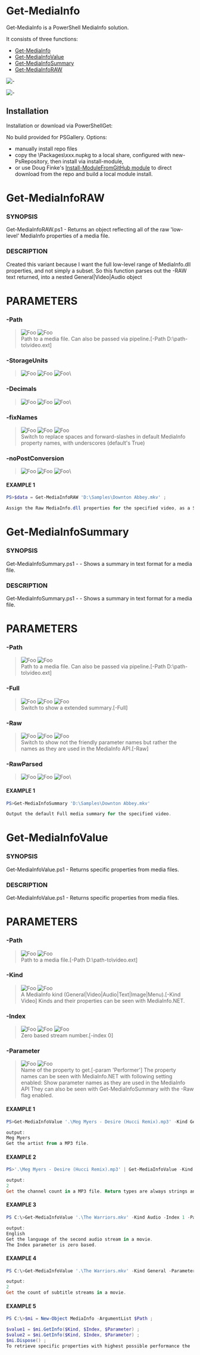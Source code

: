 
Get-MediaInfo
=============

Get-MediaInfo is a PowerShell MediaInfo solution.

It consists of three functions:

- [Get-MediaInfo](#get-mediainfo)
- [Get-MediaInfoValue](#get-mediainfovalue)
- [Get-MediaInfoSummary](#get-mediainfosummary)
- [Get-MediaInfoRAW](#get-mediainforaw)

![-](Summary.jpg)

![-](GridView.png)


Installation
------------

Installation or download via PowerShellGet:

No build provided for PSGallery. Options:
- manually install repo files 
- copy the \Packages\xxx.nupkg to a local share, configured with new-PsRepository, then install via install-module,
- or use Doug Finke's [Install-ModuleFromGitHub module](https://dfinke.github.io/powershell/2016/11/21/Quickly-Install-PowerShell-Modules-from-GitHub.html) to direct download from the repo and build a local module install.


# <a name="Get-MediaInfoRAW"></a>Get-MediaInfoRAW
### SYNOPSIS
Get-MediaInfoRAW.ps1 - Returns an object reflecting all of the raw 'low-level' MediaInfo properties of a media file.
### DESCRIPTION
Created this variant because I want the full low-level range of MediaInfo.dll properties, and not simply a subset.
So this function parses out the -RAW text returned, into a nested General|Video|Audio object
# PARAMETERS

### **-Path**
> ![Foo](https://img.shields.io/badge/Type-String-Blue?) ![Foo](https://img.shields.io/badge/Mandatory-TRUE-Red?) \
Path to a media file. Can also be passed via pipeline.[-Path D:\path-to\video.ext]

  ### **-StorageUnits**
> ![Foo](https://img.shields.io/badge/Type-String-Blue?) ![Foo](https://img.shields.io/badge/Mandatory-FALSE-Green?) ![Foo](https://img.shields.io/badge/DefaultValue-MB-Blue?color=5547a8)\


  ### **-Decimals**
> ![Foo](https://img.shields.io/badge/Type-Int32-Blue?) ![Foo](https://img.shields.io/badge/Mandatory-FALSE-Green?) ![Foo](https://img.shields.io/badge/DefaultValue-3-Blue?color=5547a8)\


  ### **-fixNames**
> ![Foo](https://img.shields.io/badge/Type-SwitchParameter-Blue?) ![Foo](https://img.shields.io/badge/Mandatory-FALSE-Green?) ![Foo](https://img.shields.io/badge/DefaultValue-True-Blue?color=5547a8)\
Switch to replace spaces and forward-slashes in default MediaInfo property names, with underscores (default's True)

  ### **-noPostConversion**
> ![Foo](https://img.shields.io/badge/Type-SwitchParameter-Blue?) ![Foo](https://img.shields.io/badge/Mandatory-FALSE-Green?) ![Foo](https://img.shields.io/badge/DefaultValue-False-Blue?color=5547a8)\


 #### EXAMPLE 1
```powershell
PS>$data = Get-MediaInfoRAW 'D:\Samples\Downton Abbey.mkv' ;

Assign the Raw MediaInfo.dll properties for the specified video, as a System.Object to the $data variable.
```

# <a name="Get-MediaInfoSummary"></a>Get-MediaInfoSummary
### SYNOPSIS
Get-MediaInfoSummary.ps1 -  - Shows a summary in text format for a media file.
### DESCRIPTION
Get-MediaInfoSummary.ps1 -  - Shows a summary in text format for a media file.
# PARAMETERS

### **-Path**
> ![Foo](https://img.shields.io/badge/Type-String-Blue?) ![Foo](https://img.shields.io/badge/Mandatory-TRUE-Red?) \
Path to a media file. Can also be passed via pipeline.[-Path D:\path-to\video.ext]

  ### **-Full**
> ![Foo](https://img.shields.io/badge/Type-SwitchParameter-Blue?) ![Foo](https://img.shields.io/badge/Mandatory-FALSE-Green?) ![Foo](https://img.shields.io/badge/DefaultValue-False-Blue?color=5547a8)\
Switch to show a extended summary.[-Full]

  ### **-Raw**
> ![Foo](https://img.shields.io/badge/Type-SwitchParameter-Blue?) ![Foo](https://img.shields.io/badge/Mandatory-FALSE-Green?) ![Foo](https://img.shields.io/badge/DefaultValue-False-Blue?color=5547a8)\
Switch to show not the friendly parameter names but rather the names as they are used in the MediaInfo API.[-Raw]

  ### **-RawParsed**
> ![Foo](https://img.shields.io/badge/Type-SwitchParameter-Blue?) ![Foo](https://img.shields.io/badge/Mandatory-FALSE-Green?) ![Foo](https://img.shields.io/badge/DefaultValue-False-Blue?color=5547a8)\


 #### EXAMPLE 1
```powershell
PS>Get-MediaInfoSummary 'D:\Samples\Downton Abbey.mkv'

Output the default Full media summary for the specified video.
```

# <a name="Get-MediaInfoValue"></a>Get-MediaInfoValue
### SYNOPSIS
Get-MediaInfoValue.ps1 - Returns specific properties from media files.
### DESCRIPTION
Get-MediaInfoValue.ps1 - Returns specific properties from media files.
# PARAMETERS

### **-Path**
> ![Foo](https://img.shields.io/badge/Type-String-Blue?) ![Foo](https://img.shields.io/badge/Mandatory-TRUE-Red?) \
Path to a media file.[-Path D:\path-to\video.ext]

  ### **-Kind**
> ![Foo](https://img.shields.io/badge/Type-String-Blue?) ![Foo](https://img.shields.io/badge/Mandatory-TRUE-Red?) \
A MediaInfo kind (General|Video|Audio|Text|Image|Menu).[-Kind Video] Kinds and their properties can be seen with MediaInfo.NET.

  ### **-Index**
> ![Foo](https://img.shields.io/badge/Type-Int32-Blue?) ![Foo](https://img.shields.io/badge/Mandatory-FALSE-Green?) ![Foo](https://img.shields.io/badge/DefaultValue-0-Blue?color=5547a8)\
Zero based stream number.[-index 0]

  ### **-Parameter**
> ![Foo](https://img.shields.io/badge/Type-String-Blue?) ![Foo](https://img.shields.io/badge/Mandatory-TRUE-Red?) \
Name of the property to get.[-param 'Performer'] The property names can be seen with MediaInfo.NET with following setting enabled: Show parameter names as they are used in the MediaInfo API They can also be seen with Get-MediaInfoSummary with the -Raw flag enabled.

 #### EXAMPLE 1
```powershell
PS>Get-MediaInfoValue '.\Meg Myers - Desire (Hucci Remix).mp3' -Kind General -Parameter Performer

output:
Meg Myers
Get the artist from a MP3 file.
```
 #### EXAMPLE 2
```powershell
PS>'.\Meg Myers - Desire (Hucci Remix).mp3' | Get-MediaInfoValue -Kind Audio -Parameter 'Channel(s)'

output:
2
Get the channel count in a MP3 file. Return types are always strings and if necessary must be cast to integer.
```
 #### EXAMPLE 3
```powershell
PS C:\>Get-MediaInfoValue '.\The Warriors.mkv' -Kind Audio -Index 1 -Parameter 'Language/String'

output:
English
Get the language of the second audio stream in a movie.
The Index parameter is zero based.
```
 #### EXAMPLE 4
```powershell
PS C:\>Get-MediaInfoValue '.\The Warriors.mkv' -Kind General -Parameter 'TextCount'

output:
2
Get the count of subtitle streams in a movie.
```
 #### EXAMPLE 5
```powershell
PS C:\>$mi = New-Object MediaInfo -ArgumentList $Path ;

$value1 = $mi.GetInfo($Kind, $Index, $Parameter) ;
$value2 = $mi.GetInfo($Kind, $Index, $Parameter) ;
$mi.Dispose() ;
To retrieve specific properties with highest possible performance the .NET class must be used directly:
```

